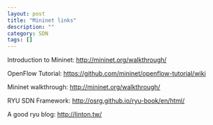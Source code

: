 ```yaml
---
layout: post
title: "Mininet links"
description: ""
category: SDN
tags: []
---
```



Introduction to Mininet: http://mininet.org/walkthrough/

OpenFlow Tutorial: https://github.com/mininet/openflow-tutorial/wiki

Mininet walkthrough: http://mininet.org/walkthrough/

RYU SDN Framework: http://osrg.github.io/ryu-book/en/html/

A good ryu blog: http://linton.tw/
